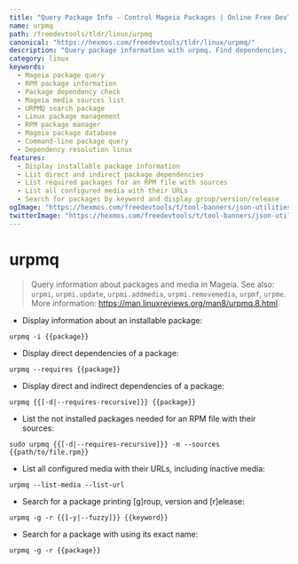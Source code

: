 ```yaml
---
title: "Query Package Info - Control Mageia Packages | Online Free DevTools by Hexmos"
name: urpmq
path: /freedevtools/tldr/linux/urpmq
canonical: "https://hexmos.com/freedevtools/tldr/linux/urpmq/"
description: "Query package information with urpmq. Find dependencies, list media sources, and search for packages using Mageia's package manager. Free online tool, no registration required."
category: linux
keywords:
  - Mageia package query
  - RPM package information
  - Package dependency check
  - Mageia media sources list
  - URPMQ search package
  - Linux package management
  - RPM package manager
  - Mageia package database
  - Command-line package query
  - Dependency resolution linux
features:
  - Display installable package information
  - List direct and indirect package dependencies
  - List required packages for an RPM file with sources
  - List all configured media with their URLs
  - Search for packages by keyword and display group/version/release
ogImage: "https://hexmos.com/freedevtools/t/tool-banners/json-utilities-banner.png"
twitterImage: "https://hexmos.com/freedevtools/t/tool-banners/json-utilities-banner.png"
---
```


# urpmq

> Query information about packages and media in Mageia.
> See also: `urpmi`, `urpmi.update`, `urpmi.addmedia`, `urpmi.removemedia`, `urpmf`, `urpme`.
> More information: <https://man.linuxreviews.org/man8/urpmq.8.html>.

- Display information about an installable package:

`urpmq -i {{package}}`

- Display direct dependencies of a package:

`urpmq --requires {{package}}`

- Display direct and indirect dependencies of a package:

`urpmq {{[-d|--requires-recursive]}} {{package}}`

- List the not installed packages needed for an RPM file with their sources:

`sudo urpmq {{[-d|--requires-recursive]}} -m --sources {{path/to/file.rpm}}`

- List all configured media with their URLs, including inactive media:

`urpmq --list-media --list-url`

- Search for a package printing [g]roup, version and [r]elease:

`urpmq -g -r {{[-y|--fuzzy]}} {{keyword}}`

- Search for a package with using its exact name:

`urpmq -g -r {{package}}`
